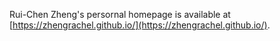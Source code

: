 Rui-Chen Zheng's persornal homepage is available at [https://zhengrachel.github.io/](https://zhengrachel.github.io/).